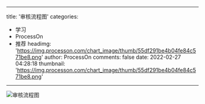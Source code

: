 
---
title: '审核流程图'
categories: 
 - 学习
 - ProcessOn
 - 推荐
headimg: 'https://img.processon.com/chart_image/thumb/55df291be4b04fe84c571be8.png'
author: ProcessOn
comments: false
date: 2022-02-27 04:28:18
thumbnail: 'https://img.processon.com/chart_image/thumb/55df291be4b04fe84c571be8.png'
---

<div>   
<img class="thumb" alt="审核流程图" src="https://img.processon.com/chart_image/thumb/55df291be4b04fe84c571be8.png" referrerpolicy="no-referrer">
<p></p>  
</div>
            